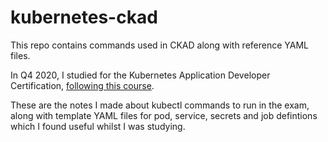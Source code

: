 # kubernetes-ckad
This repo contains commands used in CKAD along with reference YAML files.

In Q4 2020, I studied for the Kubernetes Application Developer Certification, 
[following this course](https://www.udemy.com/course/certified-kubernetes-application-developer/). 

These are the notes I made about kubectl commands to run in the exam, along with template YAML files for pod, service, secrets 
and job defintions which I found useful whilst I was studying. 
